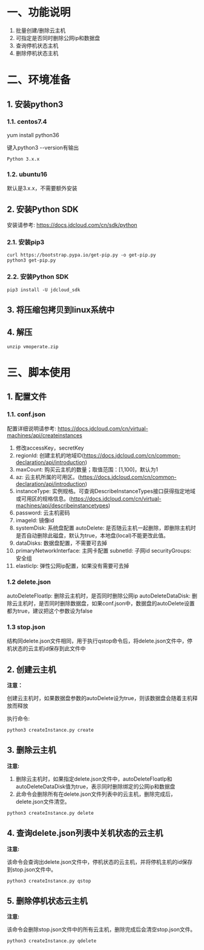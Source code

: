 # 一、功能说明

1. 批量创建/删除云主机
2. 可指定是否同时删除公网ip和数据盘
3. 查询停机状态主机
4. 删除停机状态主机

# 二、环境准备

## 1. 安装python3

### 1.1. centos7.4

yum install python36

键入python3 --version有输出

```
Python 3.x.x
```

### 1.2. ubuntu16

默认是3.x.x，不需要额外安装

## 2. 安装Python SDK

 安装请参考: https://docs.jdcloud.com/cn/sdk/python
 
### 2.1. 安装pip3

```
curl https://bootstrap.pypa.io/get-pip.py -o get-pip.py
python3 get-pip.py
```

### 2.2. 安装Python SDK

```
pip3 install -U jdcloud_sdk
```

## 3. 将压缩包拷贝到linux系统中

## 4. 解压

```
unzip vmoperate.zip
```

# 三、脚本使用

## 1. 配置文件

### 1.1. conf.json

配置详细说明请参考: https://docs.jdcloud.com/cn/virtual-machines/api/createinstances

1. 修改accessKey，secretKey
2. regionId: 创建主机的地域ID(https://docs.jdcloud.com/cn/common-declaration/api/introduction)
3. maxCount: 购买云主机的数量；取值范围：[1,100]，默认为1
4. az: 云主机所属的可用区。(https://docs.jdcloud.com/cn/common-declaration/api/introduction)
5. instanceType: 实例规格。可查询DescribeInstanceTypes接口获得指定地域或可用区的规格信息。(https://docs.jdcloud.com/cn/virtual-machines/api/describeinstancetypes)
6. password: 云主机密码
7. imageId: 镜像id
8. systemDisk: 系统盘配置
    autoDelete: 是否随云主机一起删除，即删除主机时是否自动删除此磁盘，默认为true，本地盘(local)不能更改此值。
9. dataDisks: 数据盘配置，不需要可去掉
10. primaryNetworkInterface: 主网卡配置
    subnetId: 子网id
    securityGroups: 安全组
11. elasticIp: 弹性公网ip配置，如果没有需要可去掉

### 1.2 delete.json

autoDeleteFloatIp: 删除云主机时，是否同时删除公网ip
autoDeleteDataDisk: 删除云主机时，是否同时删除数据盘，如果conf.json中，数据盘的autoDelete设置都为true，建议把这个参数设为false

### 1.3 stop.json

结构同delete.json文件相同，用于执行qstop命令后，将delete.json文件中，停机状态的云主机id保存到此文件中

## 2. 创建云主机

**注意：**

创建云主机时，如果数据盘参数的autoDelete设为true，则该数据盘会随着主机释放而释放

执行命令: 
```
python3 createInstance.py create
```

## 3. 删除云主机

**注意:**

1. 删除云主机时，如果指定delete.json文件中，autoDeleteFloatIp和autoDeleteDataDisk值为true，表示同时删除绑定的公网ip和数据盘
2. 此命令会删除所有在delete.json文件列表中的云主机，删除完成后，delete.json文件清空。

```
python3 createInstance.py delete
```

## 4. 查询delete.json列表中关机状态的云主机

**注意:**

该命令会查询出delete.json文件中，停机状态的云主机，并将停机主机的id保存到stop.json文件中。

```
python3 createInstance.py qstop
```

## 5. 删除停机状态云主机

**注意:**

该命令会删除stop.json文件中的所有云主机，删除完成后会清空stop.json文件。

```
python3 createInstance.py qdelete
```
